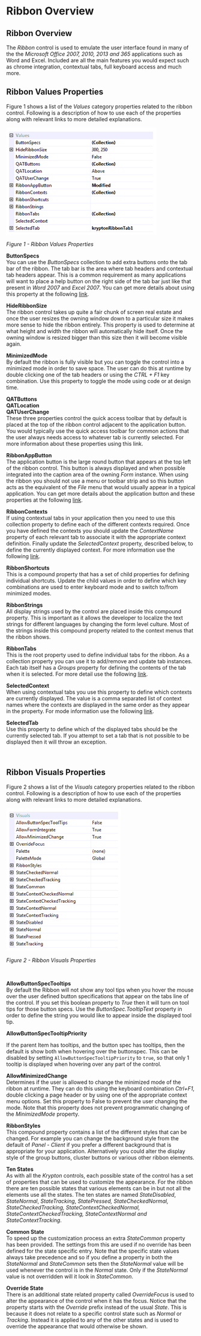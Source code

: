 # Ribbon Overview

## Ribbon Overview

The *Ribbon* control is used to emulate the user interface found in many of the the *Microsoft Office 2007, 2010, 2013 and 365* applications such as Word and Excel. Included are all the main features you would expect such as chrome integration, contextual tabs, full keyboard access and much more.


## Ribbon Values Properties
Figure 1 shows a list of the *Values* category properties related to the ribbon
control. Following is a description of how to use each of the properties along
with relevant links to more detailed explanations.  
  
![](Images/RibbonValuesProps.png)

*Figure 1 - Ribbon Values Properties*

**ButtonSpecs**  
You can use the *ButtonSpecs* collection to add extra buttons onto the tab bar
of the ribbon. The tab bar is the area where tab headers and contextual tab
headers appear. This is a common requirement as many applications will want to
place a help button on the right side of the tab bar just like that present in
*Word 2007* and *Excel 2007*. You can get more details about using this property
at the following [link](ButtonSpecs.md).  
  
**HideRibbonSize**  
The ribbon control takes up quite a fair chunk of screen real estate and once
the user resizes the owning window down to a particular size it makes more sense
to hide the ribbon entirely. This property is used to determine at what height
and width the ribbon will automatically hide itself. Once the owning window is
resized bigger than this size then it will become visible again.  
  
**MinimizedMode**  
By default the ribbon is fully visible but you can toggle the control into a
minimized mode in order to save space. The user can do this at runtime by double
clicking one of the tab headers or using the *CTRL + F1* key combination. Use
this property to toggle the mode using code or at design time.

**QATButtons**  
**QATLocation**  
**QATUserChange**  
These three properties control the quick access toolbar that by default is
placed at the top of the ribbon control adjacent to the application button. You
would typically use the quick access toolbar for common actions that the user
always needs access to whatever tab is currently selected. For more information
about these properties using this link.

**RibbonAppButton**  
The application button is the large round button that appears at the top left of
the ribbon control. This button is always displayed and when possible integrated
into the caption area of the owning *Form* instance. When using the ribbon you
should not use a menu or toolbar strip and so this button acts as the equivalent
of the *File* menu that would usually appear in a typical application. You can
get more details about the application button and these properties at the
following [link](KryptonRibbonApplicationButton.md).  
  
**RibbonContexts**  
If using contextual tabs in your application then you need to use this
collection property to define each of the different contexts required. Once you
have defined the contexts you should update the *ContextName* property of each
relevant tab to associate it with the appropriate context definition. Finally
update the *SelectedContext* property, described below, to define the currently
displayed context. For more information use the following [link](KryptonRibbonContextualTabs.md).  
  
**RibbonShortcuts**  
This is a compound property that has a set of child properties for defining
individual shortcuts. Update the child values in order to define which key
combinations are used to enter keyboard mode and to switch to/from minimized
modes.  
  
**RibbonStrings**  
All display strings used by the control are placed inside this compound
property. This is important as it allows the developer to localize the text
strings for different languages by changing the form level culture. Most of the
strings inside this compound property related to the context menus that the
ribbon shows.  
  
**RibbonTabs**  
This is the root property used to define individual tabs for the ribbon. As a
collection property you can use it to add/remove and update tab instances. Each
tab itself has a *Groups* property for defining the contents of the tab when it
is selected. For more detail use the following [link](KryptonRibbonTabs.md).

**SelectedContext**  
When using contextual tabs you use this property to define which contexts are
currently displayed. The value is a comma separated list of context names where
the contexts are displayed in the same order as they appear in the property. For
mode information use the following [link](KryptonRibbonContextualTabs.md).

**SelectedTab**  
Use this property to define which of the displayed tabs should be the currently
selected tab. If you attempt to set a tab that is not possible to be displayed
then it will throw an exception.

 

## Ribbon Visuals Properties
Figure 2 shows a list of the *Visuals* category properties related to the ribbon
control. Following is a description of how to use each of the properties along
with relevant links to more detailed explanations.  
  
![](Images/RibbonVisualsProps.png)

*Figure 2 - Ribbon Visuals Properties*

 

**AllowButtonSpecTooltips**  
By default the Ribbon will not show any tool tips when you hover the mouse over
the user defined button specifications that appear on the tabs line of the
control. If you set this boolean property to *True* then it will turn on tool
tips for those button specs. Use the *ButtonSpec.TooltipText* property in order
to define the string you would like to appear inside the displayed tool tip.  

**AllowButtonSpecTooltipPriority**

If the parent Item has tooltips, and the button spec has tooltips, then
the default is show both when hovering over the buttonspec. This can be disabled 
by setting `AllowButtonSpecTooltipPriority` to `true`, so that only 1 tooltip is
displayed when hovering over any part of the control.

  
**AllowMinimizedChange**  
Determines if the user is allowed to change the minimized mode of the ribbon at
runtime. They can do this using the keyboard combination *Ctrl+F1*, double
clicking a page header or by using one of the appropriate context menu options.
Set this property to False to prevent the user changing the mode. Note that this
property does not prevent programmatic changing of the *MinimizedMode* property.

  
**RibbonStyles**  
This compound property contains a list of the different styles that can be
changed. For example you can change the background style from the default of
*Panel - Client* if you prefer a different background that is appropriate for
your application. Alternatively you could alter the display style of the group
buttons, cluster buttons or various other ribbon elements.

**Ten States**  
As with all the *Krypton* controls, each possible state of the control has a set
of properties that can be used to customize the appearance. For the ribbon there
are ten possible states that various elements can be in but not all the elements
use all the states. The ten states are named *StateDisabled*, *StateNormal*,
*StateTracking*, *StatePressed, StateCheckedNormal, StateCheckedTracking,
StateContextCheckedNormal, StateContextCheckedTracking, StateContextNormal and
StateContextTracking*.

**Common State**  
To speed up the customization process an extra *StateCommon* property has been
provided. The settings from this are used if no override has been defined for
the state specific entry. Note that the specific state values always take
precedence and so if you define a property in both the *StateNormal* and
*StateCommon* sets then the *StateNormal* value will be used whenever the
control is in the *Normal* state. Only if the *StateNormal* value is not
overridden will it look in *StateCommon*.

**Override State**  
There is an additional state related property called *OverrideFocus* is used to
alter the appearance of the control when it has the focus. Notice that the
property starts with the *Override* prefix instead of the usual *State*. This is
because it does not relate to a specific control state such as *Normal* or
*Tracking*. Instead it is applied to any of the other states and is used to
override the appearance that would otherwise be shown.
